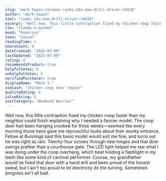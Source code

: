 ```yaml
---
slug: "mark-twain-reviews-ryobi-18v-one-drill-driver-rdd18"
author: "mark-twain"
tool: "ryobi-18v-one-drill-driver-rdd18"
excerpt: "Well now, this little contraption fixed my chicken coop faster than my neighbor could finish explaining why I needed a fancier model."
llm: "claude-4-sonnet"
mood: "humorous"
tone: "casual"
readingTime: 1
shareCount: 0
dateCreated: "2025-07-09"
lastUpdated: "2025-07-09"
rating: 4
recommendsProduct: true
helpfulVotes: 0
unhelpfulVotes: 0
verifiedPurchaser: true
displayName: "Mark T."
useCase: "chicken coop door repair"
qualityRating: 4
valueRating: 5
userCategory: "Weekend Warrior"
---
```


Well now, this little contraption fixed my chicken coop faster than my neighbor could finish explaining why I needed a fancier model. The coop door had been hanging crooked for three weeks—seemed like every morning those hens gave me reproachful looks about their wonky entrance. Fellow at Bunnings said this basic model would suit me fine, and turns out he was right as rain. Twenty-four screws through new hinges and that door swings prettier than a courthouse gate. The LED light helped me see what I was doing under the coop overhang, which beat holding a flashlight in my teeth like some kind of carnival performer. Course, my grandfather would've fixed that door with a hand drill and been proud of the honest sweat, but I ain't too proud to let electricity do the turning. Sometimes progress ain't all bad. 
